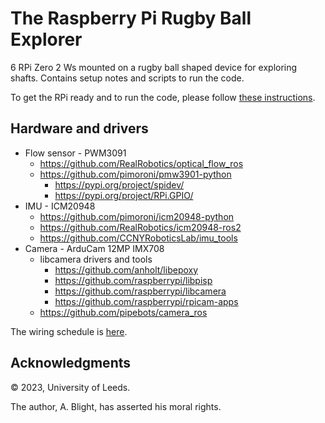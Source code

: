 # The Raspberry Pi Rugby Ball Explorer

6 RPi Zero 2 Ws mounted on a rugby ball shaped device for exploring shafts.  Contains setup notes and scripts to run the code.

To get the RPi ready and to run the code, please follow [these instructions](install/README.md).

## Hardware and drivers

* Flow sensor - PWM3091
  * <https://github.com/RealRobotics/optical_flow_ros>
  * <https://github.com/pimoroni/pmw3901-python>
    * <https://pypi.org/project/spidev/>
    * <https://pypi.org/project/RPi.GPIO/>
* IMU - ICM20948
  * <https://github.com/pimoroni/icm20948-python>
  * <https://github.com/RealRobotics/icm20948-ros2>
  * <https://github.com/CCNYRoboticsLab/imu_tools>
* Camera - ArduCam 12MP IMX708
  * libcamera drivers and tools
    * <https://github.com/anholt/libepoxy>
    * <https://github.com/raspberrypi/libpisp>
    * <https://github.com/raspberrypi/libcamera>
    * <https://github.com/raspberrypi/rpicam-apps>
  * <https://github.com/pipebots/camera_ros>

The wiring schedule is [here](wiring.md).

## Acknowledgments

&copy; 2023, University of Leeds.

The author, A. Blight, has asserted his moral rights.
